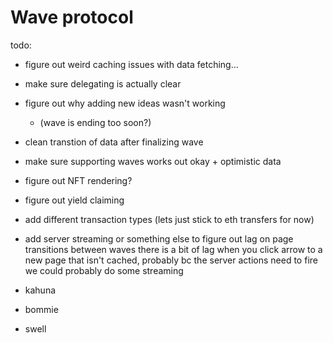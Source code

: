 # Wave protocol

todo:
- figure out weird caching issues with data fetching...
- make sure delegating is actually clear
- figure out why adding new ideas wasn't working
    - (wave is ending too soon?)
- clean transtion of data after finalizing wave
- make sure supporting waves works out okay + optimistic data
- figure out NFT rendering?
- figure out yield claiming
- add different transaction types (lets just stick to eth transfers for now)
- add server streaming or something else to figure out lag on page transitions between waves
there is a bit of lag when you click arrow to a new page that isn't cached, probably bc the server actions need to fire
we could probably do some streaming


- kahuna
- bommie
- swell
